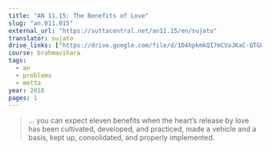 ```yaml
---
title: "AN 11.15: The Benefits of Love"
slug: "an.011.015"
external_url: "https://suttacentral.net/an11.15/en/sujato"
translator: sujato
drive_links: ["https://drive.google.com/file/d/1D4hpkmkQI7mCVoJKaC-QTGhOdB-YdTKF/view?usp=drivesdk"]
course: brahmavihara
tags:
  - an
  - problems
  - metta
year: 2018
pages: 1
---
```


> … you can expect eleven benefits when the heart’s release by love has been cultivated, developed, and practiced, made a vehicle and a basis, kept up, consolidated, and properly implemented.
